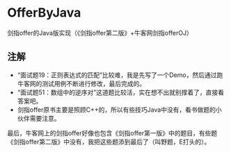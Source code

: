 # OfferByJava
剑指offer的Java版实现（《剑指offer第二版》+牛客网剑指offerOJ）

## 注解
* “面试题19：正则表达式的匹配”比较难，我是先写了一个Demo，然后通过跑牛客网的测试用例不断进行修改，最后完成的。
* “面试题51：数组中的逆序对”这道题比较活，实在想不出就别撑着了，直接看答案吧。
* 剑指offer原书主要是照顾C++的，所以有些技巧Java中没有，看书做题的小伙伴需要注意。  
  
最后，牛客网上的剑指offer好像也包含《剑指offer第一版》中的题目，有些题《剑指offer第二版》中没有，我把这些题添到最后了（叫野题，E打头的）。
